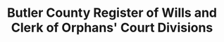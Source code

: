 ---
layout: repo
title: "Butler County Register of Wills and Clerk of Orphans' Court Divisions"
id: 13271
permalink: repos/13271/
---